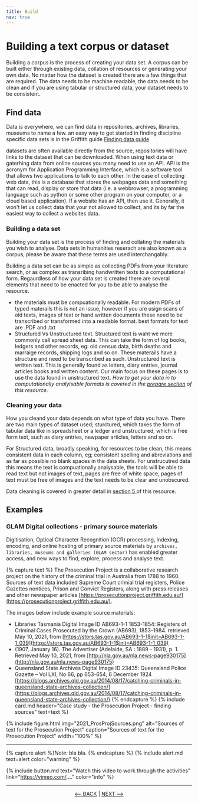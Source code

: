 ```yaml
---
title: Build
nav: true
---
```

# Building a text corpus or dataset

Building a corpus is the process of creating your data set. A corpus can be built either through existing data, collation of resources or generating your own data. No matter how the dataset is created there are a few things that are required. The data needs to be machine readable, the data needs to be clean and if you are using tabular or structured data, your dataset needs to be consistent. 

## Find data
Data is everywhere, we can find data in repositories, archives, libraries, museums to name a few. an easy way to get started in finding discipline specific data sets is in the Griffith guide <a href ='https://libraryguides.griffith.edu.au/finddata' target="_blank">Finding data guide </a>

datasets are often available directly from the source, repositories will have links to the dataset that can be downloaded. 
When using text data or gaterhing data from online sources you many need to use an API.  API is the acronym for Application Programming Interface, which is a software tool that allows two applications to talk to each other. In the case of collecting web data, this is a database that stores the webpages data and something that can read, display or store that data (i.e. a webbrowser, a programming language such as python or some other program on your computer, or a cloud based application).
If a website has an API, then use it. Generally, it won't let us collect data that your not allowed to collect, and its by far the easiest way to collect a websites data. 



### Building a data set
Building your data set is the process of finding and collating the materials you wish to analyse. Data sets in humanities reserach are also known as a corpus, please be aware that these terms are used interchangably.

Building a data set can be as simple as collecting PDFs from your literature search, or as complex as transribing handwritten texts to a computational form. 
Regaurdless of how your data set is created there are several elements that need to be enacted for you to be able to analyse the resource.

- the materials must be compuationally readable. For modern PDFs of typed materails this is not an issue, however if you are usign scans of old texts, images of text or hand written documents these need to be transcribed or transformed into a readable format.  best formats for text are .PDF and .txt
- Structured Vs Unstructured text.  Structured text is waht we more commonly call spread sheet data. This can take the form of log books, ledgers and other records, eg: old census data, birth deaths and marraige records, shipping logs and so on. These materails have a structure and need to be transcribed as such. Unstructured text is written text. This is generally found as letters, diary entries, journal articles books and written content. Our main focus on these pages is to use the data found in unstructured text. *How to get your data in to computationally analyisable formats is covered in the <a href ='https://griffithunilibrary.github.io/intro-text-mining-analysis/content/5-prepare.html' target="_blank">prepare section</a> of this resource.*


### Cleaning your data 
How you cleand your data depends on what type of data you have. There are two main types of dataset used; sturctured, which takes the form of tabular data like in spreadsheet or a ledger and unstructured, which is free form text, such as diary entries, newpaper articles, letters and so on. 

For Structured data, broadly speaking, for resources to be clean, this means consistent data in each column, eg; consistent spelling and abreviations and as far as possible no blank spaces in the data sheets.
For unstrucutred data this means the text is compuationally analysable, the tools will be able to read text but not images of text, pages are free of white space, pages of text must be free of images and the text needs to be clear and unobscured. 

Data cleaning is covered in greater detail in <a href ='https://griffithunilibrary.github.io/intro-text-mining-analysis/content/5-prepare.html' target="_blank">section 5 </a> of this resource. 




## Examples

### GLAM Digital collections - primary source materials

Digitisation, Optical Character Recognition (OCR) processing, indexing, encoding, and online hosting of primary source materials by `archives, libraries, museums and galleries (GLAM sector)`  has enabled greater access, and new ways to find, explore, process and analyse text. 

{% capture text %}
The Prosecution Project is a collaborative research project on the history of the criminal trial in Australia from 1788 to 1960. Sources of text data included Supreme Court crimial trial registers, Police Gazettes nontices, Prison and Convict Registers, along with press releases and other newspaper articles  [https://prosecutionproject.griffith.edu.au/](https://prosecutionproject.griffith.edu.au/).

The images below include example source materials:
- Libraries Tasmania Digital Image ID AB693-1-1 1853-1854: Registers of Criminal Cases Prosecuted by the Crown (AB693), 1853-1984. retrieved May 10, 2021, from [https://stors.tas.gov.au/AB693-1-1$init=AB693-1-1_039](https://stors.tas.gov.au/AB693-1-1$init=AB693-1-1_039) 
- (1907, January 16). The Advertiser (Adelaide, SA : 1889 - 1931), p. 1. Retrieved May 10, 2021, from [http://nla.gov.au/nla.news-page930175](http://nla.gov.au/nla.news-page930175)
- Queensland State Archives Digital Image ID 23435: Queensland Police Gazette – Vol LXI, No 66, pp 653-654, 6 December 1924 
[https://blogs.archives.qld.gov.au/2014/08/17/catching-criminals-in-queensland-state-archives-collection/](https://blogs.archives.qld.gov.au/2014/08/17/catching-criminals-in-queensland-state-archives-collection/)
{% endcapture %} {% include card.md header="Case study - the Prosecution Project - finding sources" text=text %}

{% include figure.html img="2021_ProsProjSources.png" alt="Sources of text for the Prosecution Project" caption="Sources of text for the Prosecution Project" width="100%" %}

----
{% capture alert %}*Note:* bla bla.
{% endcapture %}
{% include alert.md text=alert color="warning" %}


{% include button.md text="Watch this video to work through the activities" link="https://vimeo.com/...." color="info" %}

----

<p align="center">
  <a href="https://griffithunilibrary.github.io/intro-text-mining-analysis/content/3-rights.html"><-- BACK</a> |
  <a href="https://griffithunilibrary.github.io/intro-text-mining-analysis/content/5-prepare.html">NEXT --></a>
</p>
